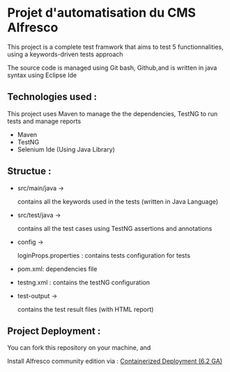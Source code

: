 # Projet d'automatisation du CMS Alfresco

This project is a complete test framwork that aims to test 5 functionnalities, using a keywords-driven tests approach

The source code is managed using Git bash, Github,and is written in java syntax using Eclipse Ide


## Technologies used :
This project uses Maven to manage the the dependencies, TestNG to run tests and manage reports
*  Maven
*  TestNG
*  Selenium Ide (Using Java Library)


## Structue :
*  src/main/java ->

    contains all the keywords used in the tests (written in Java Language)
*  src/test/java ->

    contains all the test cases using TestNG assertions and annotations
*  config -> 

    loginProps.properties : contains tests configuration for tests
*  pom.xml: dependencies file
    
*  testng.xml : contains the testNG configuration

*  test-output ->

    contains the test result files (with HTML report)
    
## Project Deployment :
You can fork this repository on your machine, and 

Install Alfresco community edition via : [Containerized Deployment (6.2 GA)](https://www.alfresco.com/thank-you/thank-you-downloading-alfresco-community-edition) 
